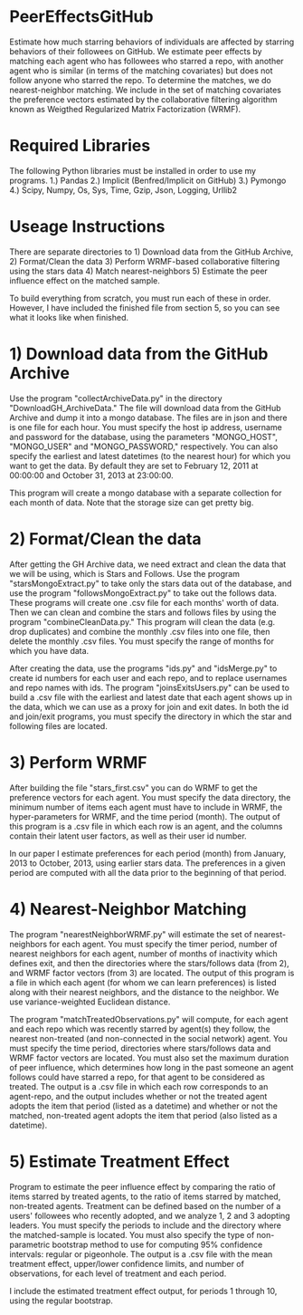 # PeerEffectsGitHub

Estimate how much starring behaviors of individuals are affected by starring behaviors of their followees on GitHub. We estimate peer effects by matching each agent who has followees who starred a repo, with another agent who is similar (in terms of the matching covariates) but does not follow anyone who starred the repo. To determine the matches, we do nearest-neighbor matching. We include in the set of matching covariates the preference vectors estimated by the collaborative filtering algorithm known as Weigthed Regularized Matrix Factorization (WRMF).

# Required Libraries
The following Python libraries must be installed in order to use my programs.
1.) Pandas
2.) Implicit (Benfred/Implicit on GitHub)
3.) Pymongo
4.) Scipy, Numpy, Os, Sys, Time, Gzip, Json, Logging, Urllib2

# Useage Instructions
There are separate directories to 1) Download data from the GitHub 
Archive, 2) Format/Clean the data 3) Perform WRMF-based collaborative filtering using the stars data 4) Match nearest-neighbors 5) Estimate the peer influence effect on the matched sample.

To build everything from scratch, you must run each of these in order. However, I have included the finished file from section 5, so you can see what it looks like when finished.

# 1) Download data from the GitHub Archive

Use the program "collectArchiveData.py" in the directory "DownloadGH_ArchiveData." The file will download data from the GitHub Archive and dump it into a mongo database. The files are in json and there is one file for each hour. You must specify the host ip address, username and password for the database, using the parameters "MONGO_HOST", "MONGO_USER" and "MONGO_PASSWORD," respectively. You can also specify the earliest and latest datetimes (to the nearest hour) for which you want to get the data. By default they are set to February 12, 2011 at 00:00:00 and October 31, 2013 at 23:00:00. 

This program will create a mongo database with a separate collection for each month of data. Note that the storage size can get pretty big.

# 2) Format/Clean the data

After getting the GH Archive data, we need extract and clean the data that we will be using, which is Stars and Follows. Use the program "starsMongoExtract.py" to take only the stars data out of the database, and use the program "followsMongoExtract.py" to take out the follows data. These programs will create one .csv file for each months' worth of data. Then we can clean and combine the stars and follows files by using the program "combineCleanData.py." This program will clean the data (e.g. drop duplicates) and combine the monthly .csv files into one file, then delete the monthly .csv files. You must specify the range of months for which you have data.

After creating the data, use the programs "ids.py" and "idsMerge.py" to create id numbers for each user and each repo, and to replace usernames and repo names with ids. The program "joinsExitsUsers.py" can be used to build a .csv file with the earliest and latest date that each agent shows up in the data, which we can use as a proxy for join and exit dates. In both the id and join/exit programs, you must specify the directory in which the star and following files are located.

# 3) Perform WRMF 

After building the file "stars_first.csv" you can do WRMF to get the preference vectors for each agent. You must specify the data directory, the minimum number of items each agent must have to include in WRMF, the hyper-parameters for WRMF, and the time period (month). The output of this program is a .csv file in which each row is an agent, and the columns contain their latent user factors, as well as their user id number. 

In our paper I estimate preferences for each period (month) from January, 2013 to October, 2013, using earlier stars data. The preferences in a given period are computed with all the data prior to the beginning of that period.

# 4) Nearest-Neighbor Matching

The program "nearestNeighborWRMF.py" will estimate the set of nearest-neighbors for each agent. You must specify the timer period, number of nearest neighbors for each agent, number of months of inactivity which defines exit, and then the directories where the stars/follows data (from 2), and WRMF factor vectors (from 3) are located. The output of this program 
is a file in which each agent (for whom we can learn preferences) is listed along with their nearest neighbors, and the distance to the neighbor. We use variance-weighted Euclidean distance.

The program "matchTreatedObservations.py" will compute, for each agent and each repo which was recently starred by agent(s) they follow, the nearest non-treated (and non-connected in the social network) agent. You must specify the time period, directories where stars/follows data and WRMF factor vectors are located. You must also set the maximum duration of peer influence, which determines how long in the past someone an agent follows could have starred a repo, for that agent to be considered as treated. The output is a .csv file in which each row corresponds to an agent-repo, and the output includes whether or not the treated agent adopts the item that period (listed as a datetime) and whether or not the matched, non-treated agent adopts the item that period (also listed as a datetime).

# 5) Estimate Treatment Effect

Program to estimate the peer influence effect by comparing the ratio of items starred by treated agents, to the ratio of items starred by matched, non-treated agents. Treatment can be defined based on the number of a users' followees who recently adopted, and we analyze 1, 2 and 3 adopting leaders. You must specify the periods to include and the directory where the matched-sample is located. You must also specify the type of non-parametric bootstrap method to use for computing 95% confidence intervals: regular or pigeonhole. The output is a .csv file with the mean treatment effect, upper/lower confidence limits, and number of observations, for each level of treatment and each period.

I include the estimated treatment effect output, for periods 1 through 10, using the regular bootstrap.
